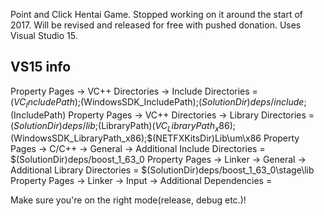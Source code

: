 Point and Click Hentai Game.
Stopped working on it around the start of 2017.
Will be revised and released for free with pushed donation.
Uses Visual Studio 15.

## VS15 info

Property Pages -> VC++ Directories -> Include Directories = $(VC_IncludePath);$(WindowsSDK_IncludePath);$(SolutionDir)deps/include;$(IncludePath)
Property Pages -> VC++ Directories -> Library Directories = $(SolutionDir)deps/lib;$(LibraryPath)$(VC_LibraryPath_x86);$(WindowsSDK_LibraryPath_x86);$(NETFXKitsDir)Lib\um\x86
Property Pages -> C/C++ -> General ->  Additional Include Directories = $(SolutionDir)deps/boost_1_63_0
Property Pages -> Linker -> General -> Additional Library Directories = $(SolutionDir)deps/boost_1_63_0\stage\lib
Property Pages -> Linker -> Input -> Additional Dependencies = 

Make sure you're on the right mode(release, debug etc.)!